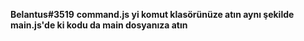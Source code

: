 **Belantus#3519** **command.js yi komut klasörünüze atın aynı şekilde main.js'de ki kodu da main dosyanıza atın**
